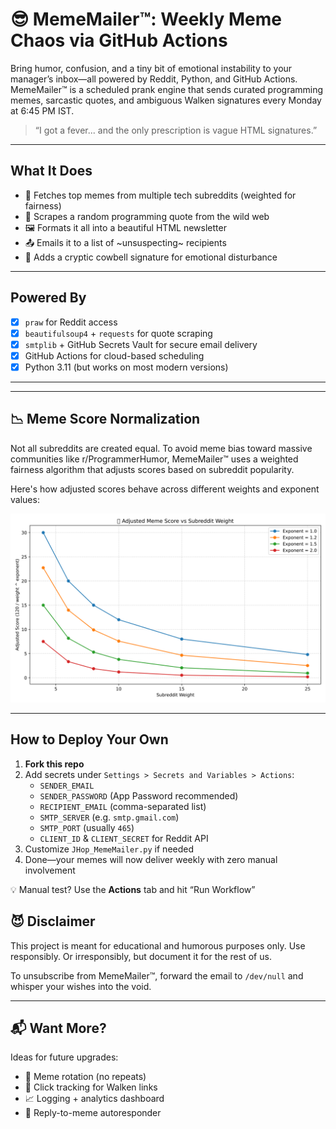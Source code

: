 # 😎 MemeMailer™: Weekly Meme Chaos via GitHub Actions

Bring humor, confusion, and a tiny bit of emotional instability to your manager’s inbox—all powered by Reddit, Python, and GitHub Actions. MemeMailer™ is a scheduled prank engine that sends curated programming memes, sarcastic quotes, and ambiguous Walken signatures every Monday at 6:45 PM IST.

> “I got a fever... and the only prescription is vague HTML signatures.”

---

## What It Does

- 🚀 Fetches top memes from multiple tech subreddits (weighted for fairness)
- 💬 Scrapes a random programming quote from the wild web
- 🖼️ Formats it all into a beautiful HTML newsletter
- 📤 Emails it to a list of ~unsuspecting~ recipients
- 🔔 Adds a cryptic cowbell signature for emotional disturbance

---

## Powered By

- [x] `praw` for Reddit access  
- [x] `beautifulsoup4` + `requests` for quote scraping  
- [x] `smtplib` + GitHub Secrets Vault for secure email delivery  
- [x] GitHub Actions for cloud-based scheduling  
- [x] Python 3.11 (but works on most modern versions)

---

---

## 📉 Meme Score Normalization

Not all subreddits are created equal. To avoid meme bias toward massive communities like r/ProgrammerHumor, MemeMailer™ uses a weighted fairness algorithm that adjusts scores based on subreddit popularity.

Here's how adjusted scores behave across different weights and exponent values:

![Adjusted Score Visualization](images/adjusted_score_plot.svg)

---

## How to Deploy Your Own

1. **Fork this repo**
2. Add secrets under `Settings > Secrets and Variables > Actions`:
   - `SENDER_EMAIL`
   - `SENDER_PASSWORD` (App Password recommended)
   - `RECIPIENT_EMAIL` (comma-separated list)
   - `SMTP_SERVER` (e.g. `smtp.gmail.com`)
   - `SMTP_PORT` (usually `465`)
   - `CLIENT_ID` & `CLIENT_SECRET` for Reddit API
3. Customize `JHop_MemeMailer.py` if needed
4. Done—your memes will now deliver weekly with zero manual involvement

💡 Manual test? Use the **Actions** tab and hit “Run Workflow”


## 😈 Disclaimer

This project is meant for educational and humorous purposes only. Use responsibly. Or irresponsibly, but document it for the rest of us.

To unsubscribe from MemeMailer™, forward the email to `/dev/null` and whisper your wishes into the void.

---

## 📬 Want More?

Ideas for future upgrades:
- 🔁 Meme rotation (no repeats)
- 🧪 Click tracking for Walken links
- 📈 Logging + analytics dashboard
- 🤖 Reply-to-meme autoresponder
